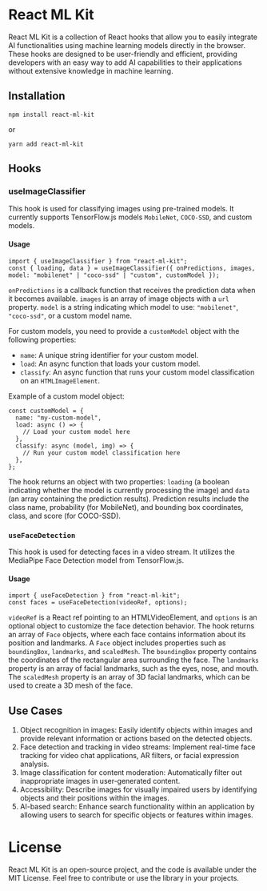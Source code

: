 
  

# React ML Kit

React ML Kit is a collection of React hooks that allow you to easily integrate AI functionalities using machine learning models directly in the browser. These hooks are designed to be user-friendly and efficient, providing developers with an easy way to add AI capabilities to their applications without extensive knowledge in machine learning.

## Installation
```
npm install react-ml-kit
```
or
```
yarn add react-ml-kit
```

## Hooks
### useImageClassifier
This hook is used for classifying images using pre-trained models. It currently supports TensorFlow.js models `MobileNet`, `COCO-SSD`, and custom models.

#### Usage
```
import { useImageClassifier } from "react-ml-kit";
const { loading, data } = useImageClassifier({ onPredictions, images, model: "mobilenet" | "coco-ssd" | "custom", customModel });
```

`onPredictions` is a callback function that receives the prediction data when it becomes available. `images` is an array of image objects with a `url` property. `model` is a string indicating which model to use: `"mobilenet"`, `"coco-ssd"`, or a custom model name.

For custom models, you need to provide a `customModel` object with the following properties:
-  `name`: A unique string identifier for your custom model.
-  `load`: An async function that loads your custom model.
-  `classify`: An async function that runs your custom model classification on an `HTMLImageElement`.


Example of a custom model object:
```
const customModel = {
  name: "my-custom-model",
  load: async () => {
    // Load your custom model here
  },
  classify: async (model, img) => {
    // Run your custom model classification here
  },
};
```

The hook returns an object with two properties: `loading` (a boolean indicating whether the model is currently processing the image) and `data` (an array containing the prediction results).
Prediction results include the class name, probability (for MobileNet), and bounding box coordinates, class, and score (for COCO-SSD).
### `useFaceDetection`
This hook is used for detecting faces in a video stream. It utilizes the MediaPipe Face Detection model from TensorFlow.js.
#### Usage
```
import { useFaceDetection } from "react-ml-kit";
const faces = useFaceDetection(videoRef, options);
```
`videoRef` is a React ref pointing to an HTMLVideoElement, and `options` is an optional object to customize the face detection behavior.
The hook returns an array of `Face` objects, where each face contains information about its position and landmarks.
A `Face` object includes properties such as `boundingBox`, `landmarks`, and `scaledMesh`. The `boundingBox` property contains the coordinates of the rectangular area surrounding the face. The `landmarks` property is an array of facial landmarks, such as the eyes, nose, and mouth. The `scaledMesh` property is an array of 3D facial landmarks, which can be used to create a 3D mesh of the face.

## Use Cases
1. Object recognition in images: Easily identify objects within images and provide relevant information or actions based on the detected objects.
2. Face detection and tracking in video streams: Implement real-time face tracking for video chat applications, AR filters, or facial expression analysis.
3. Image classification for content moderation: Automatically filter out inappropriate images in user-generated content.
4. Accessibility: Describe images for visually impaired users by identifying objects and their positions within the images.
5. AI-based search: Enhance search functionality within an application by allowing users to search for specific objects or features within images.

# License
React ML Kit is an open-source project, and the code is available under the MIT License. Feel free to contribute or use the library in your projects.
